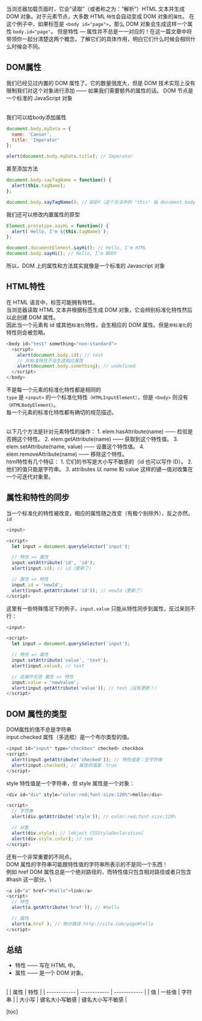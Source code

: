 当浏览器加载页面时，它会“读取”（或者称之为：“解析”）HTML 文本并生成 DOM 对象。对于元素节点，大多数 HTML `特性`会自动变成 DOM 对象的`属性`。
在这个例子中，如果标签是 `<body id="page">`，那么 DOM 对象会生成这样一个属性 `body.id="page"`。
但是特性 — 属性并不总是一一对应的！在这一篇文章中将带领你一起分清楚这两个概念，了解它们的具体作用，明白它们什么时候会相同什么时候会不同。

## DOM属性
我们已经见过内置的 DOM 属性了。它的数量很庞大，但是 DOM 技术实现上没有限制我们对这个对象进行添加 —— 如果我们需要额外的属性的话。
DOM 节点是一个标准的 JavaScript 对象  
<br />

我们可以给body添加属性
```js
document.body.myData = {
  name: 'Caesar',
  title: 'Imperator'
};

alert(document.body.myData.title); // Imperator

```
甚至添加方法
```js
document.body.sayTagName = function() {
  alert(this.tagName);
};

document.body.sayTagName(); // BODY（这个方法中的 "this" 指 document.body）

```
我们还可以修改内置属性的原型
```js
Element.prototype.sayHi = function() {
  alert(`Hello, I'm ${this.tagName}`);
};

document.documentElement.sayHi(); // Hello, I'm HTML
document.body.sayHi(); // Hello, I'm BODY

```
所以，DOM 上的属性和方法其实就像是一个标准的 Javascript 对象

## HTML特性
在 HTML 语言中，标签可能拥有特性。  
当浏览器读取 HTML 文本并根据标签生成 DOM 对象，它会辨别标准化特性然后以此创建 DOM 属性。  
因此当一个元素有 id 或其他`标准化`特性，会生相应的 DOM 属性。但是`非标准化`的特性则会被忽略。  
```js
<body id="test" something="non-standard">
  <script>
    alert(document.body.id); // test
    // 非标准特性不会生成相应属性
    alert(document.body.something); // undefined
  </script>
</body>
```
不是每一个元素的标准化特性都是相同的  
`type` 是 `<input>` 的一个标准化特性`（HTMLInputElement）`，但是 `<body>` 则没有`（HTMLBodyElement）`。  
每一个元素的标准化特性都有确切的规范描述。  

<br />
以下几个方法是针对元素特性的操作：  
1. elem.hasAttribute(name) —— 检验是否拥这个特性。
2. elem.getAttribute(name) —— 获取到这个特性值。
3. elem.setAttribute(name, value) —— 设置这个特性值。
4. elem.removeAttribute(name) —— 移除这个特性。  

<br />
html特性有几个特征：
1. 它们的书写是大小写不敏感的（id 也可以写作 ID）。
2. 他们的值只能是字符串。
3. attributes 以 name 和 value 这样的键—值对收集在一个可迭代对象里。  

## 属性和特性的同步
当一个标准化的特性被改变，相应的属性随之改变（有极个别除外），反之亦然。`id`
```js
<input>

<script>
  let input = document.querySelector('input');

  // 特性 => 属性
  input.setAttribute('id', 'id');
  alert(input.id); // id（更新了）

  // 属性 => 特性
  input.id = 'newId';
  alert(input.getAttribute('id')); // newId（更新了）
</script>

```
这里有一些特殊情况下的例子，`input.value` 只能从特性同步到属性，反过来则不行：
```js
<input>

<script>
  let input = document.querySelector('input');

  // 特性 => 属性
  input.setAttribute('value', 'text');
  alert(input.value); // text

  // 这操作无效 属性 => 特性
  input.value = 'newValue';
  alert(input.getAttribute('value')); // text（没有更新！）
</script>

```


## DOM 属性的类型
DOM属性的值不总是字符串  
input.checked 属性（多选框）是一个布尔类型的值。
```js
<input id="input" type="checkbox" checked> checkbox
<script>
  alert(input.getAttribute('checked')); // 特性值是：空字符串
  alert(input.checked); // 属性的值是：true
</script>

```
style 特性值是一个字符串，但 style 属性是一个对象：
```js
<div id="div" style="color:red;font-size:120%">Hello</div>

<script>
  // 字符串
  alert(div.getAttribute('style')); // color:red;font-size:120%

  // 对象
  alert(div.style); // [object CSSStyleDeclaration]
  alert(div.style.color); // red
</script>

```

还有一个非常重要的不同点。  
DOM 属性的字符串可能跟特性值的字符串所表示的不是同一个东西！  
例如 href DOM 属性总是一个绝对路径的，而特性值只包含相对路径或者只包含 #hash 这一部分。\
```js
<a id="a" href="#hello">link</a>
<script>
  // 特性
  alert(a.getAttribute('href')); // #hello

  // 属性
  alert(a.href ); // 绝对路径 http://site.com/page#hello
</script>
```

## 总结
* 特性 —— 写在 HTML 中。
* 属性 —— 是一个 DOM 对象。  

<br />
|  | 属性  | 特性  |
| ------------ | ------------ | ------------ |
| 值  | 一些值  | 字符串  |
| 大小写 | 键名大小写敏感  | 键名大小写不敏感  |


[toc]